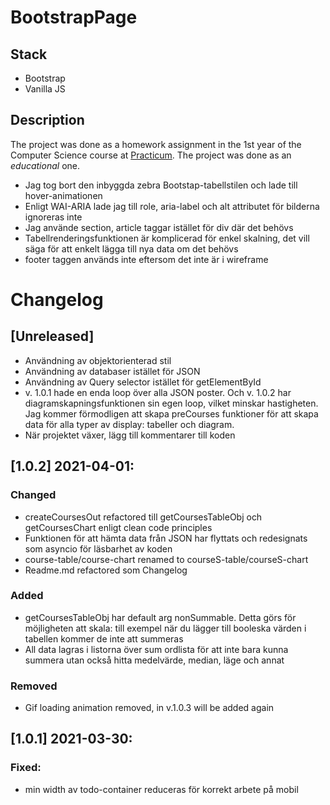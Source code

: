 # BootstrapPage

## Stack

* Bootstrap
* Vanilla JS

## Description
The project was done as a homework assignment in the 1st year of the Computer Science course at [Practicum](https://github.com/orgs/prakticum2k). The project was done as an *educational* one.



-   Jag tog bort den inbyggda zebra Bootstap-tabellstilen och lade till hover-animationen
-   Enligt WAI-ARIA lade jag till role, aria-label och alt attributet för bilderna ignoreras inte
-   Jag använde section, article taggar istället för div där det behövs
-   Tabellrenderingsfunktionen är komplicerad för enkel skalning, det vill säga för att enkelt lägga till nya data om det behövs
-   footer taggen används inte eftersom det inte är i wireframe

# Changelog

## [Unreleased]

-   Användning av objektorienterad stil
-   Användning av databaser istället för JSON
-   Användning av Query selector istället för getElementById
-   v. 1.0.1 hade en enda loop över alla JSON poster. Och v. 1.0.2 har diagramskapningsfunktionen sin egen loop, vilket minskar hastigheten. Jag kommer förmodligen att skapa preCourses funktioner för att skapa data för alla typer av display: tabeller och diagram.
-   När projektet växer, lägg till kommentarer till koden

## [1.0.2] 2021-04-01:

### Changed

-   createCoursesOut refactored till getCoursesTableObj och getCoursesChart enligt clean code principles
-   Funktionen för att hämta data från JSON har flyttats och redesignats som asyncio för läsbarhet av koden
-   course-table/course-chart renamed to courseS-table/courseS-chart
-   Readme.md refactored som Changelog

### Added

-   getCoursesTableObj har default arg nonSummable. Detta görs för möjligheten att skala: till exempel när du lägger till booleska värden i tabellen kommer de inte att summeras
-   All data lagras i listorna över sum ordlista för att inte bara kunna summera utan också hitta medelvärde, median, läge och annat

### Removed
-   Gif loading animation removed, in v.1.0.3 will be added again
## [1.0.1] 2021-03-30:

### Fixed:

-   min width av todo-container reduceras för korrekt arbete på mobil
